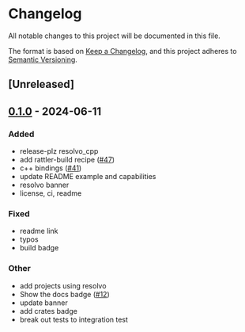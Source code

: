 # Changelog
All notable changes to this project will be documented in this file.

The format is based on [Keep a Changelog](https://keepachangelog.com/en/1.0.0/),
and this project adheres to [Semantic Versioning](https://semver.org/spec/v2.0.0.html).

## [Unreleased]

## [0.1.0](https://github.com/mamba-org/resolvo/releases/tag/resolvo_cpp-v0.1.0) - 2024-06-11

### Added
- release-plz resolvo_cpp
- add rattler-build recipe ([#47](https://github.com/mamba-org/resolvo/pull/47))
- c++ bindings ([#41](https://github.com/mamba-org/resolvo/pull/41))
- update README example and capabilities
- resolvo banner
- license, ci, readme

### Fixed
- readme link
- typos
- build badge

### Other
- add projects using resolvo
- Show the docs badge ([#12](https://github.com/mamba-org/resolvo/pull/12))
- update banner
- add crates badge
- break out tests to integration test
